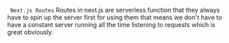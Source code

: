`` Next.js Routes``
Routes in next.js are serverless function that they always have to spin up the server first for using them that means we don't have to have a constant server running all the time listening to requests which is great obviously. 
